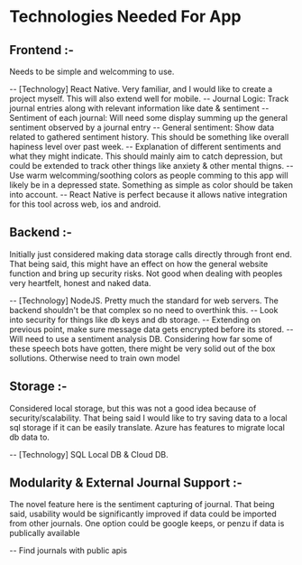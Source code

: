 # Technologies Needed For App

## Frontend :- 
Needs to be simple and welcomming to use.

-- [Technology] React Native. Very familiar, and I would like to create a project myself. 
	This will also extend well for mobile. 
-- Journal Logic: Track journal entries along with relevant information like date & sentiment
-- Sentiment of each journal: Will need some display summing up the general sentiment observed by a journal entry
-- General sentiment: Show data related to gathered sentiment history. This should
	be something like overall hapiness level over past week. 
-- Explanation of different sentiments and what they might indicate. This should mainly
	aim to catch depression, but could be extended to track other things like anxiety & 
	other mental thigns.
-- Use warm welcomming/soothing colors as people comming to this app will likely be in a
	depressed state. Something as simple as color should be taken into account.
-- React Native is perfect because it allows native integration for this tool across web, ios and android.  


## Backend :- 
Initially just considered making data storage calls directly through front end. That
being said, this might have an effect on how the general website function and bring up
security risks. Not good when dealing with peoples very heartfelt, honest and naked data. 

-- [Technology] NodeJS. Pretty much the standard for web servers. The backend shouldn't be 
	that complex so no need to overthink this. 
-- Look into security for things like db keys and db storage. 
-- Extending on previous point, make sure message data gets encrypted before its stored. 
-- Will need to use a sentiment analysis DB. Considering how far some of these speech
	bots have gotten, there might be very solid out of the box sollutions. Otherwise
	need to train own model


## Storage :- 
Considered local storage, but this was not a good idea because of security/scalability.
That being said I would like to try saving data to a local sql storage if it can be easily 
translate. Azure has features to migrate local db data to. 

-- [Technology] SQL Local DB & Cloud DB.  
 
## Modularity & External Journal Support :- 
The novel feature here is the sentiment capturing of journal. That being said, usability
would be significantly improved if data could be imported from other journals. One option
could be google keeps, or penzu if data is publically available

-- Find journals with public apis
